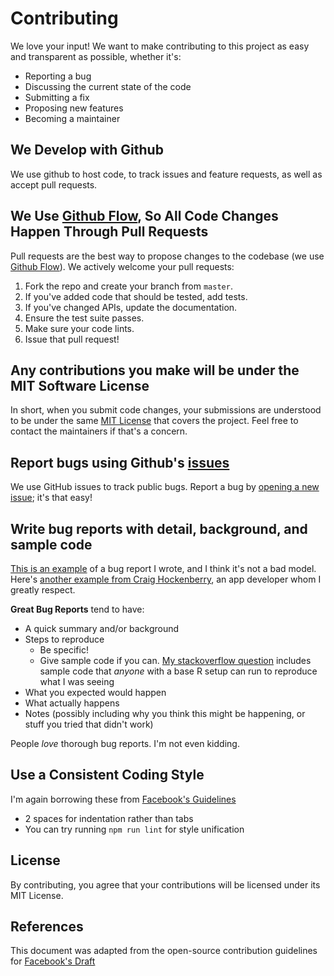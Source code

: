Contributing
============

We love your input! We want to make contributing to this project as easy and transparent as possible, whether it's:

-	Reporting a bug
-	Discussing the current state of the code
-	Submitting a fix
-	Proposing new features
-	Becoming a maintainer

We Develop with Github
----------------------

We use github to host code, to track issues and feature requests, as well as accept pull requests.

We Use [Github Flow](https://guides.github.com/introduction/flow/index.html), So All Code Changes Happen Through Pull Requests
------------------------------------------------------------------------------------------------------------------------------

Pull requests are the best way to propose changes to the codebase (we use [Github Flow](https://guides.github.com/introduction/flow/index.html)). We actively welcome your pull requests:

1.	Fork the repo and create your branch from `master`.
2.	If you've added code that should be tested, add tests.
3.	If you've changed APIs, update the documentation.
4.	Ensure the test suite passes.
5.	Make sure your code lints.
6.	Issue that pull request!

Any contributions you make will be under the MIT Software License
-----------------------------------------------------------------

In short, when you submit code changes, your submissions are understood to be under the same [MIT License](http://choosealicense.com/licenses/mit/) that covers the project. Feel free to contact the maintainers if that's a concern.

Report bugs using Github's [issues](https://github.com/briandk/transcriptase-atom/issues)
-----------------------------------------------------------------------------------------

We use GitHub issues to track public bugs. Report a bug by [opening a new issue](); it's that easy!

Write bug reports with detail, background, and sample code
----------------------------------------------------------

[This is an example](http://stackoverflow.com/q/12488905/180626) of a bug report I wrote, and I think it's not a bad model. Here's [another example from Craig Hockenberry](http://www.openradar.me/11905408), an app developer whom I greatly respect.

**Great Bug Reports** tend to have:

-	A quick summary and/or background
-	Steps to reproduce
	-	Be specific!
	-	Give sample code if you can. [My stackoverflow question](http://stackoverflow.com/q/12488905/180626) includes sample code that *anyone* with a base R setup can run to reproduce what I was seeing
-	What you expected would happen
-	What actually happens
-	Notes (possibly including why you think this might be happening, or stuff you tried that didn't work)

People *love* thorough bug reports. I'm not even kidding.

Use a Consistent Coding Style
-----------------------------

I'm again borrowing these from [Facebook's Guidelines](https://github.com/facebook/draft-js/blob/a9316a723f9e918afde44dea68b5f9f39b7d9b00/CONTRIBUTING.md)

-	2 spaces for indentation rather than tabs
-	You can try running `npm run lint` for style unification

License
-------

By contributing, you agree that your contributions will be licensed under its MIT License.

References
----------

This document was adapted from the open-source contribution guidelines for [Facebook's Draft](https://github.com/facebook/draft-js/blob/a9316a723f9e918afde44dea68b5f9f39b7d9b00/CONTRIBUTING.md)
